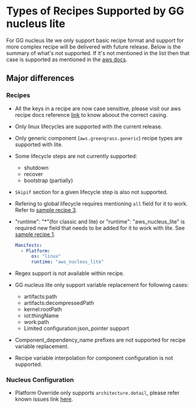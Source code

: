 # Types of Recipes Supported by GG nucleus lite

For GG nucleus lite we only support basic recipe format and support for more
complex recipe will be delivered with future release. Below is the summary of
what's not supported. If it's not mentioned in the list then that case is
supported as mentioned in the
[aws docs](https://docs.aws.amazon.com/greengrass/v2/developerguide/component-recipe-reference.html).

## Major differences

### Recipes

- All the keys in a recipe are now case sensitive, please visit our aws recipe
  docs reference
  [link](https://docs.aws.amazon.com/greengrass/v2/developerguide/component-recipe-reference.html)
  to know aboout the correct casing.

- Only linux lifecycles are supported with the current release.

- Only generic component (`aws.greengrass.generic`) recipe types are supported
  with lite.

- Some lifecycle steps are not currently supported:

  - shutdown
  - recover
  - bootstrap (partially)

- `Skipif` section for a given lifecycle step is also not supported.

- Refering to global lifecycle requires mentioning `all` field for it to work.
  Refer to [sample recipe 3](./examples/supported_lifecyle_types/3.yaml).

- "runtime": "\*"(for classic and lite) or "runtime": "aws_nucleus_lite" is
  required new field that needs to be added for it to work with lite. See
  [sample recipe 1](./examples/supported_lifecyle_types/1.json).

  ```yaml
  Manifests:
    - Platform:
        os: "linux"
        runtime: "aws_nucleus_lite"
  ```

- Regex support is not available within recipe.

- GG nucleus lite only support variable replacement for following cases:

  - artifacts:path
  - artifacts:decompressedPath
  - kernel:rootPath
  - iot:thingName
  - work:path
  - Limited configuration:json_pointer support

- Component_dependency_name prefixes are not supported for recipe variable
  replacement.
- Recipe variable interpolation for component configuration is not supported.

### Nucleus Configuration

- Platform Override only supports `architecture.detail`, please refer known
  issues link
  [here](https://github.com/aws-greengrass/aws-greengrass-lite/issues).
